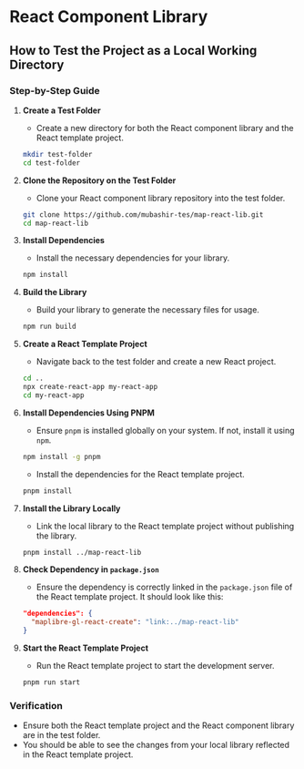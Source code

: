 # React Component Library

## How to Test the Project as a Local Working Directory

### Step-by-Step Guide

1. **Create a Test Folder**
    - Create a new directory for both the React component library and the React template project.

    ```bash
    mkdir test-folder
    cd test-folder
    ```

2. **Clone the Repository on the Test Folder**
    - Clone your React component library repository into the test folder.

    ```bash
    git clone https://github.com/mubashir-tes/map-react-lib.git
    cd map-react-lib
    ```

3. **Install Dependencies**
    - Install the necessary dependencies for your library.

    ```bash
    npm install
    ```

4. **Build the Library**
    - Build your library to generate the necessary files for usage.

    ```bash
    npm run build
    ```

5. **Create a React Template Project**
    - Navigate back to the test folder and create a new React project.

    ```bash
    cd ..
    npx create-react-app my-react-app
    cd my-react-app
    ```

6. **Install Dependencies Using PNPM**
    - Ensure `pnpm` is installed globally on your system. If not, install it using `npm`.

    ```bash
    npm install -g pnpm
    ```

    - Install the dependencies for the React template project.

    ```bash
    pnpm install
    ```

7. **Install the Library Locally**
    - Link the local library to the React template project without publishing the library.

    ```bash
    pnpm install ../map-react-lib
    ```

8. **Check Dependency in `package.json`**
    - Ensure the dependency is correctly linked in the `package.json` file of the React template project. It should look like this:

    ```json
    "dependencies": {
      "maplibre-gl-react-create": "link:../map-react-lib"
    }
    ```

9. **Start the React Template Project**
    - Run the React template project to start the development server.

    ```bash
    pnpm run start
    ```

### Verification

- Ensure both the React template project and the React component library are in the test folder.
- You should be able to see the changes from your local library reflected in the React template project.
